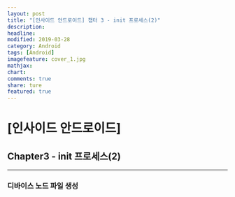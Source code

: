 ```yaml
---
layout: post
title: "[인사이드 안드로이드] 챕터 3 - init 프로세스(2)"
description:
headline:
modified: 2019-03-28
category: Android
tags: [Android]
imagefeature: cover_1.jpg
mathjax:
chart:
comments: true
share: ture
featured: true
---
```


# [인사이드 안드로이드]


## Chapter3 - init 프로세스(2)


---------------------------------------


### 디바이스 노드 파일 생성
